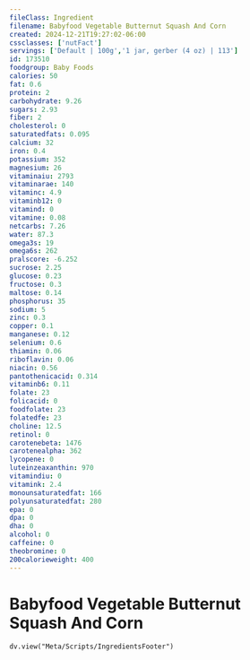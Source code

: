 ```yaml
---
fileClass: Ingredient
filename: Babyfood Vegetable Butternut Squash And Corn
created: 2024-12-21T19:27:02-06:00
cssclasses: ['nutFact']
servings: ['Default | 100g','1 jar, gerber (4 oz) | 113']
id: 173510
foodgroup: Baby Foods
calories: 50
fat: 0.6
protein: 2
carbohydrate: 9.26
sugars: 2.93
fiber: 2
cholesterol: 0
saturatedfats: 0.095
calcium: 32
iron: 0.4
potassium: 352
magnesium: 26
vitaminaiu: 2793
vitaminarae: 140
vitaminc: 4.9
vitaminb12: 0
vitamind: 0
vitamine: 0.08
netcarbs: 7.26
water: 87.3
omega3s: 19
omega6s: 262
pralscore: -6.252
sucrose: 2.25
glucose: 0.23
fructose: 0.3
maltose: 0.14
phosphorus: 35
sodium: 5
zinc: 0.3
copper: 0.1
manganese: 0.12
selenium: 0.6
thiamin: 0.06
riboflavin: 0.06
niacin: 0.56
pantothenicacid: 0.314
vitaminb6: 0.11
folate: 23
folicacid: 0
foodfolate: 23
folatedfe: 23
choline: 12.5
retinol: 0
carotenebeta: 1476
carotenealpha: 362
lycopene: 0
luteinzeaxanthin: 970
vitamindiu: 0
vitamink: 2.4
monounsaturatedfat: 166
polyunsaturatedfat: 280
epa: 0
dpa: 0
dha: 0
alcohol: 0
caffeine: 0
theobromine: 0
200calorieweight: 400
---
```


# Babyfood Vegetable Butternut Squash And Corn

```dataviewjs
dv.view("Meta/Scripts/IngredientsFooter")
```